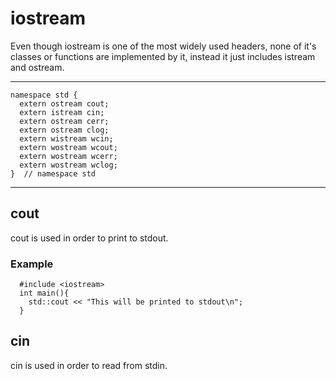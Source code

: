 # iostream

Even though iostream is one of the most widely used headers, none of it's classes or functions are implemented by it, instead it just includes istream and ostream.

---

```
namespace std {
  extern ostream cout;
  extern istream cin;
  extern ostream cerr;
  extern ostream clog;
  extern wistream wcin;
  extern wostream wcout;
  extern wostream wcerr;
  extern wostream wclog;
}  // namespace std
```

---

## cout
cout is used in order to print to stdout.
### Example
```
  #include <iostream>
  int main(){
    std::cout << "This will be printed to stdout\n";
  }
```

## cin
cin is used in order to read from stdin.
